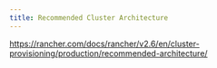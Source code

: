 ```yaml
---
title: Recommended Cluster Architecture
---
```


https://rancher.com/docs/rancher/v2.6/en/cluster-provisioning/production/recommended-architecture/